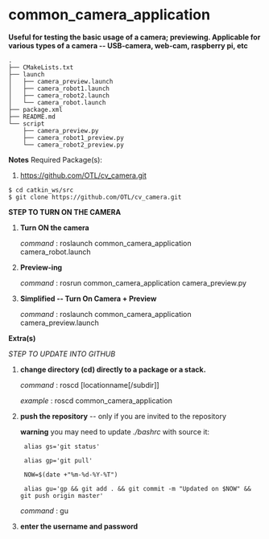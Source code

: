 # common_camera_application

**Useful for testing the basic usage of a camera; previewing. Applicable for various types of a camera -- USB-camera, web-cam, raspberry pi, etc**

```
.
├── CMakeLists.txt
├── launch
│   ├── camera_preview.launch
│   ├── camera_robot1.launch
│   ├── camera_robot2.launch
│   └── camera_robot.launch
├── package.xml
├── README.md
└── script
    ├── camera_preview.py
    ├── camera_robot1_preview.py
    └── camera_robot2_preview.py

```

<!--Created package useful for testing the basic usage of a camera; previewing. Applicable for various types of a camera -- USB-camera, web-cam, raspberry pi, etc-->

**Notes**
Required Package(s):
1. https://github.com/OTL/cv_camera.git

```
$ cd catkin_ws/src
$ git clone https://github.com/OTL/cv_camera.git
```

**STEP TO TURN ON THE CAMERA**

1. **Turn ON the camera**

	*command* : roslaunch common_camera_application camera_robot.launch 

2. **Preview-ing**

	*command* : rosrun common_camera_application camera_preview.py

3. **Simplified -- Turn On Camera + Preview** 

	*command* : roslaunch common_camera_application camera_preview.launch

**Extra(s)**

*STEP TO UPDATE INTO GITHUB*

1. **change directory (cd) directly to a package or a stack.**

	*command* : roscd [locationname[/subdir]]

	*example* : roscd common_camera_application

2. **push the repository** -- only if you are invited to the repository

	**warning** you may need to update *./bashrc* with source it:

		alias gs='git status'

		alias gp='git pull'

		NOW=$(date +"%m-%d-%Y-%T")

		alias gu='gp && git add . && git commit -m "Updated on $NOW" && git push origin master'

	*command* : gu

3. **enter the username and password**



